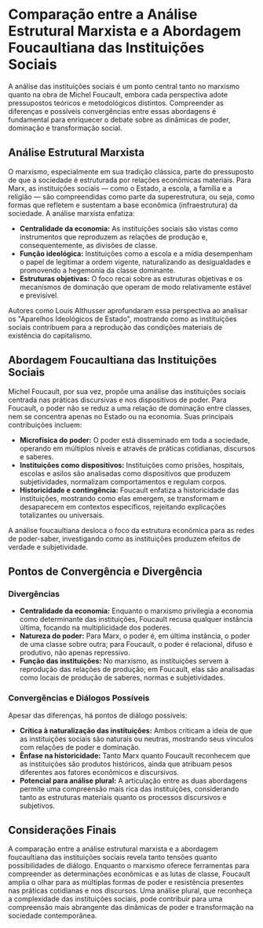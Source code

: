 
# Comparação entre a Análise Estrutural Marxista e a Abordagem Foucaultiana das Instituições Sociais

A análise das instituições sociais é um ponto central tanto no marxismo quanto na obra de Michel Foucault, embora cada perspectiva adote pressupostos teóricos e metodológicos distintos. Compreender as diferenças e possíveis convergências entre essas abordagens é fundamental para enriquecer o debate sobre as dinâmicas de poder, dominação e transformação social.

## Análise Estrutural Marxista

O marxismo, especialmente em sua tradição clássica, parte do pressuposto de que a sociedade é estruturada por relações econômicas materiais. Para Marx, as instituições sociais — como o Estado, a escola, a família e a religião — são compreendidas como parte da superestrutura, ou seja, como formas que refletem e sustentam a base econômica (infraestrutura) da sociedade. A análise marxista enfatiza:

- **Centralidade da economia:** As instituições sociais são vistas como instrumentos que reproduzem as relações de produção e, consequentemente, as divisões de classe.
- **Função ideológica:** Instituições como a escola e a mídia desempenham o papel de legitimar a ordem vigente, naturalizando as desigualdades e promovendo a hegemonia da classe dominante.
- **Estruturas objetivas:** O foco recai sobre as estruturas objetivas e os mecanismos de dominação que operam de modo relativamente estável e previsível.

Autores como Louis Althusser aprofundaram essa perspectiva ao analisar os "Aparelhos Ideológicos de Estado", mostrando como as instituições sociais contribuem para a reprodução das condições materiais de existência do capitalismo.

## Abordagem Foucaultiana das Instituições Sociais

Michel Foucault, por sua vez, propõe uma análise das instituições sociais centrada nas práticas discursivas e nos dispositivos de poder. Para Foucault, o poder não se reduz a uma relação de dominação entre classes, nem se concentra apenas no Estado ou na economia. Suas principais contribuições incluem:

- **Microfísica do poder:** O poder está disseminado em toda a sociedade, operando em múltiplos níveis e através de práticas cotidianas, discursos e saberes.
- **Instituições como dispositivos:** Instituições como prisões, hospitais, escolas e asilos são analisadas como dispositivos que produzem subjetividades, normalizam comportamentos e regulam corpos.
- **Historicidade e contingência:** Foucault enfatiza a historicidade das instituições, mostrando como elas emergem, se transformam e desaparecem em contextos específicos, rejeitando explicações totalizantes ou universais.

A análise foucaultiana desloca o foco da estrutura econômica para as redes de poder-saber, investigando como as instituições produzem efeitos de verdade e subjetividade.

## Pontos de Convergência e Divergência

### Divergências

- **Centralidade da economia:** Enquanto o marxismo privilegia a economia como determinante das instituições, Foucault recusa qualquer instância última, focando na multiplicidade dos poderes.
- **Natureza do poder:** Para Marx, o poder é, em última instância, o poder de uma classe sobre outra; para Foucault, o poder é relacional, difuso e produtivo, não apenas repressivo.
- **Função das instituições:** No marxismo, as instituições servem à reprodução das relações de produção; em Foucault, elas são analisadas como locais de produção de saberes, normas e subjetividades.

### Convergências e Diálogos Possíveis

Apesar das diferenças, há pontos de diálogo possíveis:

- **Crítica à naturalização das instituições:** Ambos criticam a ideia de que as instituições sociais são naturais ou neutras, mostrando seus vínculos com relações de poder e dominação.
- **Ênfase na historicidade:** Tanto Marx quanto Foucault reconhecem que as instituições são produtos históricos, ainda que atribuam pesos diferentes aos fatores econômicos e discursivos.
- **Potencial para análise plural:** A articulação entre as duas abordagens permite uma compreensão mais rica das instituições, considerando tanto as estruturas materiais quanto os processos discursivos e subjetivos.

## Considerações Finais

A comparação entre a análise estrutural marxista e a abordagem foucaultiana das instituições sociais revela tanto tensões quanto possibilidades de diálogo. Enquanto o marxismo oferece ferramentas para compreender as determinações econômicas e as lutas de classe, Foucault amplia o olhar para as múltiplas formas de poder e resistência presentes nas práticas cotidianas e nos discursos. Uma análise plural, que reconheça a complexidade das instituições sociais, pode contribuir para uma compreensão mais abrangente das dinâmicas de poder e transformação na sociedade contemporânea.
```
